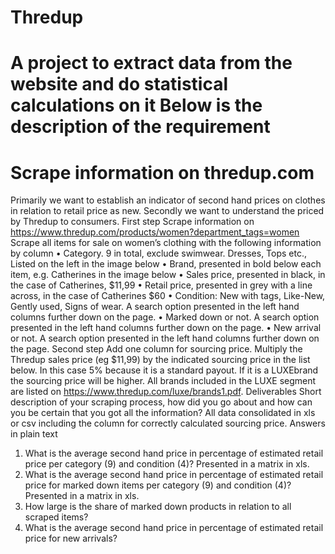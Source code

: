 # Thredup
A project to extract data from the website and do statistical calculations on it
Below is the description of the requirement
=====================================================================================================
Scrape information on thredup.com
=====================================================================================================
Primarily we want to establish an indicator of second hand prices on clothes in relation to retail
price as new. Secondly we want to understand the priced by Thredup to consumers.
First step
Scrape information on
https://www.thredup.com/products/women?department_tags=women
Scrape all items for sale on women’s clothing with the following information by column
• Category. 9 in total, exclude swimwear. Dresses, Tops etc., Listed on the left in the image below
• Brand, presented in bold below each item, e.g. Catherines in the image below
• Sales price, presented in black, in the case of Catherines, $11,99
• Retail price, presented in grey with a line across, in the case of Catherines $60
• Condition: New with tags, Like-New, Gently used, Signs of wear. A search option presented in the
left hand columns further down on the page.
• Marked down or not. A search option presented in the left hand columns further down on the
page.
• New arrival or not. A search option presented in the left hand columns further down on the page.
Second step
Add one column for sourcing price. Multiply the Thredup sales price (eg $11,99) by the indicated
sourcing price in the list below. In this case 5% because it is a standard payout. If it is a LUXEbrand
the sourcing price will be higher. All brands included in the LUXE segment are listed on
https://www.thredup.com/luxe/brands1.pdf.
Deliverables
Short description of your scraping process, how did you go about and how can you be certain that
you got all the information?
All data consolidated in xls or csv including the column for correctly calculated sourcing price.
Answers in plain text
1. What is the average second hand price in percentage of estimated retail price per category (9)
and condition (4)? Presented in a matrix in xls.
2. What is the average second hand price in percentage of estimated retail price for marked down
items per category (9) and condition (4)? Presented in a matrix in xls.
3. How large is the share of marked down products in relation to all scraped items?
4. What is the average second hand price in percentage of estimated retail price for new arrivals?
